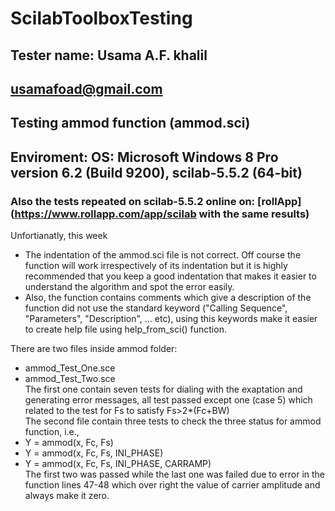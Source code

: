 # ScilabToolboxTesting  
## Tester name: Usama A.F. khalil  
## usamafoad@gmail.com  
## Testing ammod function (ammod.sci)  
## Enviroment: OS: Microsoft Windows 8 Pro version 6.2 (Build 9200), scilab-5.5.2 (64-bit)  
### Also the tests repeated on scilab-5.5.2 online on: [rollApp](https://www.rollapp.com/app/scilab with the same results)  

Unfortianatly, this week 

 - The indentation of the ammod.sci file is not correct. Off course the function will work irrespectively of its indentation but it is highly recommended that you keep a good indentation that makes it easier to understand the algorithm and spot the error easily.  
 - Also, the function contains comments which give a description of the function did not use the standard keyword ("Calling Sequence", "Parameters", "Description", … etc), using this keywords make it easier to create help file using help_from_sci() function.  

 There are two files inside ammod folder:  
 * ammod_Test_One.sce  
 * ammod_Test_Two.sce  
The first one contain seven tests for dialing with the exaptation and generating error messages, all test passed except one (case 5) which related to the test for Fs to satisfy Fs>2*(Fc+BW)  
The second file contain three tests to check the three status for ammod function, i.e.,  
*  Y = ammod(x, Fc, Fs)  
*  Y = ammod(x, Fc, Fs, INI_PHASE)  
*  Y = ammod(x, Fc, Fs, INI_PHASE, CARRAMP)  
The first two was passed while the last one was failed due to error in the function lines 47-48 which over right the value of carrier amplitude and always make it zero.  
